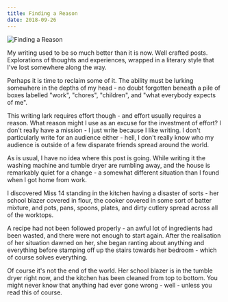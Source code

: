 ```yaml
---
title: Finding a Reason
date: 2018-09-26
---
```


![Finding a Reason](https://source.unsplash.com/2aFp6EWWs58/1600x900)

My writing used to be so much better than it is now. Well crafted posts. Explorations of thoughts and experiences, wrapped in a literary style that I've lost somewhere along the way.

Perhaps it is time to reclaim some of it. The ability must be lurking somewhere in the depths of my head - no doubt forgotten beneath a pile of boxes labelled "work", "chores", "children", and "what everybody expects of me".

This writing lark requires effort though - and effort usually requires a reason. What reason might I use as an excuse for the investment of effort? I don't really have a mission - I just write because I like writing. I don't particularly write for an audience either - hell, I don't really know who my audience is outside of a few disparate friends spread around the world.

As is usual, I have no idea where this post is going. While writing it the washing machine and tumble dryer are rumbling away, and the house is remarkably quiet for a change - a somewhat different situation than I found when I got home from work.

I discovered Miss 14 standing in the kitchen having a disaster of sorts - her school blazer covered in flour, the cooker covered in some sort of batter mixture, and pots, pans, spoons, plates, and dirty cutlery spread across all of the worktops.

A recipe had not been followed properly - an awful lot of ingredients had been wasted, and there were not enough to start again. After the realisation of her situation dawned on her, she began ranting about anything and everything before stamping off up the stairs towards her bedroom - which of course solves everything.

Of course it's not the end of the world. Her school blazer is in the tumble dryer right now, and the kitchen has been cleaned from top to bottom. You might never know that anything had ever gone wrong - well - unless you read this of course.